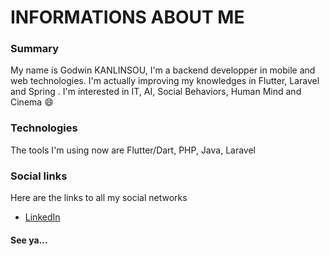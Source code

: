 # INFORMATIONS ABOUT ME

### Summary

My name is Godwin KANLINSOU, I'm a backend developper in mobile and web technologies. I'm actually improving my knowledges in Flutter, Laravel and Spring . I'm interested in IT, AI, Social Behaviors, Human Mind and Cinema :smile:

### Technologies

The tools I'm using now are Flutter/Dart, PHP, Java, Laravel

### Social links

Here are the links to all my social networks

- [LinkedIn](https://linkedin.com/in/godwin-kanlinsou-a3133823b)


#### See ya...

